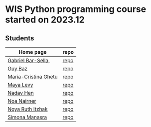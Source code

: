 # WIS Python programming course started on 2023.12


## Students

| Home page | repo |
| --------- | ---- |
| [Gabriel Bar-Sella,](https://gavrielbs.github.io/)  | [repo](https://github.com/gavrielbs/gavrielbs.github.io) |
| [Guy Baz](https://g-s-baz.github.io/)               | [repo](https://github.com/g-s-baz/g-s-baz.github.io)     |
| [Maria-Cristina Ghetu](https://mcghetu.github.io/)  | [repo](https://github.com/MCGhetu/mcghetu.github.io)     |
| [Maya Levy](https://mayalevy2.github.io/)           | [repo](https://github.com/MayaLevy2/Mayalevy2.github.io) |
| [Nadav Hen](https://nadavhen.github.io/)            | [repo](https://github.com/nadavhen/nadavhen.github.io)   |
| [Noa Nairner](https://noanai.github.io/)            | [repo](https://github.com/NoaNai/NoaNai.github.io/)      |
| [Noya Ruth Itzhak](https://noyarui.github.io/)      | [repo](https://github.com/noyarui/noyarui.github.io)     |
| [Simona Manasra](https://mlkndt.github.io/)         | [repo](https://github.com/mlkndt/mlkndt.github.io)       |

